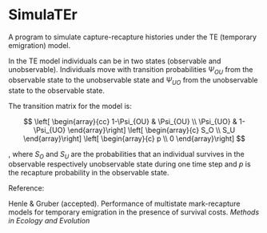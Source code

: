 # SimulaTEr
A program to simulate capture-recapture histories under the TE (temporary emigration) model.

In the TE model individuals can be in two states (observable and unobservable). Individuals move with transition probabilities $\Psi_{OU}$ from the observable state to the unobservable state and $\Psi_{UO}$ from the unobservable state to the observable state. 

The transition matrix for the model is: 

$$
\left[ \begin{array}{cc}
1-\Psi_{OU} & \Psi_{OU} \\ 
\Psi_{UO} & 1-\Psi_{UO}
\end{array}\right]
\left[ \begin{array}{c}
S_O \\ 
S_U 
\end{array}\right]
\left[ \begin{array}{c}
p \\ 
0
\end{array}\right]
$$

 ,
where $S_O$ and $S_U$ are the probabilities that an individual survives in the observable respectively unobservable state during one time step and $p$ is the recapture probability in the observable state. 



Reference:

Henle & Gruber (accepted). Performance of multistate mark-recapture models for temporary emigration in the presence of survival costs. *Methods in Ecology and Evolution*